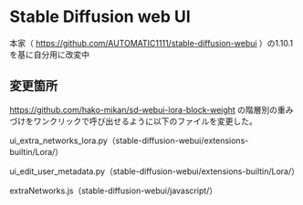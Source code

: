 # Stable Diffusion web UI
本家（ https://github.com/AUTOMATIC1111/stable-diffusion-webui ）の1.10.1を基に自分用に改変中

## 変更箇所
https://github.com/hako-mikan/sd-webui-lora-block-weight の階層別の重みづけをワンクリックで呼び出せるように以下のファイルを変更した。

ui_extra_networks_lora.py（stable-diffusion-webui/extensions-builtin/Lora/）

ui_edit_user_metadata.py（stable-diffusion-webui/extensions-builtin/Lora/）

extraNetworks.js（stable-diffusion-webui/javascript/）
